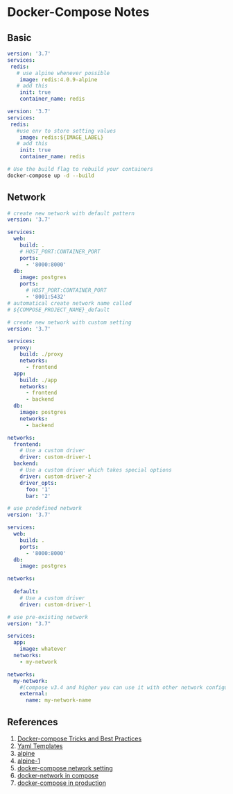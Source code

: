 # Docker-Compose Notes  

## Basic 

``` yaml
version: '3.7'
services:
 redis: 
   # use alpine whenever possible
    image: redis:4.0.9-alpine
   # add this 
    init: true
    container_name: redis
``` 

``` yaml
version: '3.7'
services:
 redis: 
   #use env to store setting values
    image: redis:${IMAGE_LABEL}
   # add this 
    init: true
    container_name: redis
```

``` bash
# Use the build flag to rebuild your containers
docker-compose up -d --build
```


## Network

``` yaml
# create new network with default pattern
version: '3.7'

services:
  web:
    build: .
    # HOST_PORT:CONTAINER_PORT
    ports:
      - '8000:8000'
  db:
    image: postgres
    ports:
      # HOST_PORT:CONTAINER_PORT
      - '8001:5432'
# automatical create network name called 
# ${COMPOSE_PROJECT_NAME}_default 
```

``` yaml
# create new network with custom setting
version: '3.7'

services:
  proxy:
    build: ./proxy
    networks:
      - frontend
  app:
    build: ./app
    networks:
      - frontend
      - backend
  db:
    image: postgres
    networks:
      - backend

networks:
  frontend:
    # Use a custom driver
    driver: custom-driver-1
  backend:
    # Use a custom driver which takes special options
    driver: custom-driver-2
    driver_opts:
      foo: '1'
      bar: '2'

```

``` yaml
# use predefined network
version: '3.7'

services:
  web:
    build: .
    ports:
      - '8000:8000'
  db:
    image: postgres

networks:
  
  default:
    # Use a custom driver
    driver: custom-driver-1

```
``` yaml
# use pre-existing network
version: "3.7"

services:
  app:
    image: whatever
  networks:
    - my-network

networks:
  my-network:
    #(compose v3.4 and higher you can use it with other network configuration keys)
    external:
      name: my-network-name
```



## References
1. [Docker-compose Tricks and Best Practices](https://medium.com/factualopinions/docker-compose-tricks-and-best-practices-5e7e43eba8eb)
2. [Yaml Templates](https://medium.com/@kinghuang/docker-compose-anchors-aliases-extensions-a1e4105d70bd)
3. [alpine](http://gliderlabs.viewdocs.io/docker-alpine/)
4. [alpine-1](https://thenewstack.io/alpine-linux-heart-docker/)
5. [docker-compose network setting](https://titangene.github.io/article/networking-in-docker-compose.html)
6. [docker-network in compose](https://docs.docker.com/compose/networking/)
7. [docker-compose in production](https://docs.docker.com/compose/production/)

